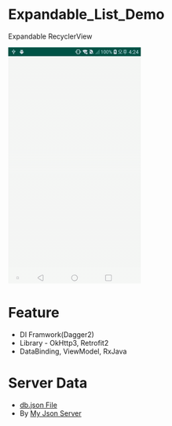 # Expandable_List_Demo
Expandable RecyclerView 

![](media/demo-video.gif)

# Feature
 * DI Framwork(Dagger2)
 * Library - OkHttp3, Retrofit2
 * DataBinding, ViewModel, RxJava
 
# Server Data
 * [db.json File](db.json)
 * By [My Json Server](https://my-json-server.typicode.com/)
 
